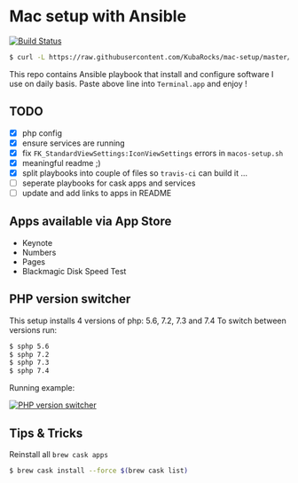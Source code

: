 # Mac setup with Ansible

[![Build Status](https://travis-ci.org/genjusz/mac-setup.svg?branch=master)](https://travis-ci.org/genjusz/mac-setup)

```bash
$ curl -L https://raw.githubusercontent.com/KubaRocks/mac-setup/master/bootstrap.sh | bash
```

This repo contains Ansible playbook that install and configure software I use on daily basis.
Paste above line into `Terminal.app` and enjoy !

## TODO

- [x] php config
- [x] ensure services are running
- [x] fix `FK_StandardViewSettings:IconViewSettings` errors in `macos-setup.sh`
- [x] meaningful readme ;)
- [x] split playbooks into couple of files so `travis-ci` can build it ...
- [ ] seperate playbooks for cask apps and services
- [ ] update and add links to apps in README

## Apps available via App Store

- Keynote
- Numbers
- Pages
- Blackmagic Disk Speed Test

## PHP version switcher

This setup installs 4 versions of php: 5.6, 7.2, 7.3 and 7.4
To switch between versions run:

```bash
$ sphp 5.6
$ sphp 7.2
$ sphp 7.3
$ sphp 7.4
```

Running example:

[![PHP version switcher](docs/images/php-switcher-in-action.gif)](docs/images/php-switcher-in-action.gif)

## Tips & Tricks

Reinstall all `brew cask apps`

```bash
$ brew cask install --force $(brew cask list)
```
